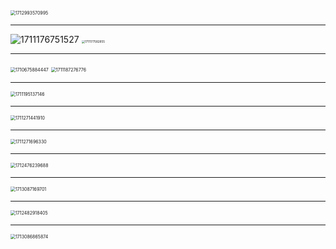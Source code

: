 <img src="C:\Users\Administrator\AppData\Roaming\Typora\typora-user-images\1712993570995.png" alt="1712993570995" style="zoom:50%;" />

------

<img src="C:\Users\Administrator\AppData\Roaming\Typora\typora-user-images\1711176751527.png" alt="1711176751527" />

<img src="C:\Users\Administrator\AppData\Roaming\Typora\typora-user-images\1711177582855.png" alt="1711177582855" style="zoom: 33%;" />

------

<img src="C:\Users\Administrator\AppData\Roaming\Typora\typora-user-images\1710675884447.png" alt="1710675884447" style="zoom:50%;" />

<img src="C:\Users\Administrator\AppData\Roaming\Typora\typora-user-images\1711187276776.png" alt="1711187276776" style="zoom: 50%;" />

------

<img src="C:\Users\Administrator\AppData\Roaming\Typora\typora-user-images\1711195137146.png" alt="1711195137146" style="zoom:50%;" />

------

<img src="C:\Users\Administrator\AppData\Roaming\Typora\typora-user-images\1711271441910.png" alt="1711271441910" style="zoom:50%;" />

------

<img src="C:\Users\Administrator\AppData\Roaming\Typora\typora-user-images\1711271696330.png" alt="1711271696330" style="zoom:50%;" />

------

<img src="C:\Users\Administrator\AppData\Roaming\Typora\typora-user-images\1712476239688.png" alt="1712476239688" style="zoom:50%;" />

------

<img src="C:\Users\Administrator\AppData\Roaming\Typora\typora-user-images\1713087169701.png" alt="1713087169701" style="zoom:50%;" />

------

<img src="C:\Users\Administrator\AppData\Roaming\Typora\typora-user-images\1712482918405.png" alt="1712482918405" style="zoom:50%;" />

------

<img src="C:\Users\Administrator\AppData\Roaming\Typora\typora-user-images\1713086865874.png" alt="1713086865874" style="zoom: 50%;" />